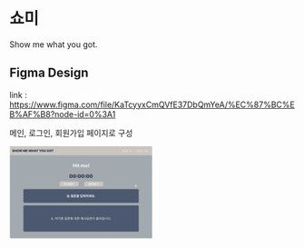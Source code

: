 # 쇼미

Show me what you got.

## Figma Design

link : https://www.figma.com/file/KaTcyyxCmQVfE37DbQmYeA/%EC%87%BC%EB%AF%B8?node-id=0%3A1

메인, 로그인, 회원가입 페이지로 구성

<img src="./img/main_page.png" width="50%" margin="0 auto">
<!-- ![main_page](./img/main_page.png){: width="50%"} -->
